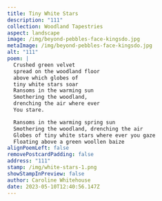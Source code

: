 ```yaml
---
title: Tiny White Stars
description: "111"
collection: Woodland Tapestries
aspect: landscape
image: /img/beyond-pebbles-face-kingsdo.jpg
metaImage: /img/beyond-pebbles-face-kingsdo.jpg
alt: "111"
poem: |
  Crushed green velvet 
  spread on the woodland floor
  above which globes of 
  tiny white stars soar
  Ransoms in the warming sun
  Smothering the woodland,
  drenching the air where ever
  You stare.

  Ransoms in the warming spring sun
  Smothering the woodland, drenching the air
  Globes of tiny white stars where ever you gaze
  Floating above a green woollen baize
alignPoemLeft: false
removePostcardPadding: false
address: "111"
stamp: /img/white-stars-1.png
showStampInPreview: false
author: Caroline Whitehouse
date: 2023-05-10T12:40:56.147Z
---
```

